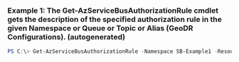### Example 1: The Get-AzServiceBusAuthorizationRule cmdlet gets the description of the specified authorization rule in the given Namespace or Queue or Topic or Alias (GeoDR Configurations). (autogenerated)
```powershell
PS C:\> Get-AzServiceBusAuthorizationRule -Namespace SB-Example1 -ResourceGroupName Default-ServiceBus-WestUS
```


